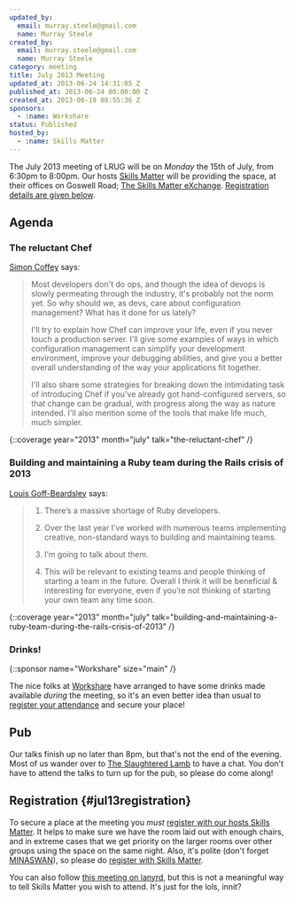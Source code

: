 ```yaml
---
updated_by:
  email: murray.steele@gmail.com
  name: Murray Steele
created_by:
  email: murray.steele@gmail.com
  name: Murray Steele
category: meeting
title: July 2013 Meeting
updated_at: 2013-06-24 14:31:05 Z
published_at: 2013-06-24 00:00:00 Z
created_at: 2013-06-19 08:55:36 Z
sponsors:
  - :name: Workshare
status: Published
hosted_by:
  - :name: Skills Matter
---
```


The July 2013 meeting of LRUG will be on *Monday* the 15th of July, from 6:30pm to 8:00pm.  Our hosts [Skills Matter](http://skillsmatter.com/) will be providing the space, at their offices on Goswell Road; [The Skills Matter eXchange](http://skillsmatter.com/location-details/design-architecture/484/96).  <a href="#jul13registration">Registration details are given below</a>.

## Agenda

### The reluctant Chef

[Simon Coffey](https://twitter.com/urbanautomaton) says:

> Most developers don't do ops, and though the idea of devops
> is slowly permeating through the industry, it's probably
> not the norm yet. So why should we, as devs, care about
> configuration management? What has it done for us lately?
>
> I'll try to explain how Chef can improve your life, even if
> you never touch a production server. I'll give some
> examples of ways in which configuration management can
> simplify your development environment, improve your
> debugging abilities, and give you a better overall
> understanding of the way your applications fit together.
>
> I'll also share some strategies for breaking down the
> intimidating task of introducing Chef if you've already got
> hand-configured servers, so that change can be gradual,
> with progress along the way as nature intended. I'll also
> mention some of the tools that make life much, much simpler.

{::coverage year="2013" month="july" talk="the-reluctant-chef" /}

### Building and maintaining a Ruby team during the Rails crisis of 2013

[Louis Goff-Beardsley](https://twitter.com/LouisRoR) says:

> 1. There’s a massive shortage of Ruby developers.
>
> 2. Over the last year I’ve worked with numerous teams
>    implementing creative, non-standard ways to building and
>    maintaining teams.
>
> 3. I’m going to talk about them.
>
> 4. This will be relevant to existing teams and people
>    thinking of starting a team in the future. Overall I think
>    it will be beneficial & interesting for everyone, even if
>    you’re not thinking of starting your own team any time soon.

{::coverage year="2013" month="july" talk="building-and-maintaining-a-ruby-team-during-the-rails-crisis-of-2013" /}

### Drinks!

{::sponsor name="Workshare" size="main" /}

The nice folks at [Workshare](http://www.workshare.com/) have arranged to have some drinks made available *during* the meeting, so it's an even better idea than usual to <a href="#jul13registration">register your attendance</a> and secure your place!

## Pub

Our talks finish up no later than 8pm, but that's not the end of the evening.  Most of us wander over to [The Slaughtered Lamb](http://www.theslaughteredlambpub.com/) to have a chat.  You don't have to attend the talks to turn up for the pub, so please do come along!

## Registration {#jul13registration}

To secure a place at the meeting you *must* [register with our hosts Skills Matter](http://skillsmatter.com/event-details/home/lrug-hosts-simon-coffey-and-louis-goff-beardsley).  It helps to make sure we have the room laid out with enough chairs, and in extreme cases that we get priority on the larger rooms over other groups using the space on the same night.  Also, it's polite (don't forget [MINASWAN](http://oreilly.com/ruby/excerpts/ruby-learning-rails/ruby-glossary.html#I_indexterm_d1e32036)), so please do [register with Skills Matter](http://skillsmatter.com/event-details/home/lrug-hosts-simon-coffey-and-louis-goff-beardsley).

You can also follow [this meeting on lanyrd](http://lanyrd.com/2013/lrug-july/), but this is not a meaningful way to tell Skills Matter you wish to attend.  It's just for the lols, innit?
